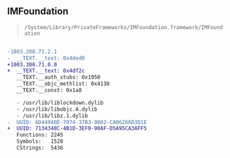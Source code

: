 ## IMFoundation

> `/System/Library/PrivateFrameworks/IMFoundation.framework/IMFoundation`

```diff

-1003.200.71.2.1
-  __TEXT.__text: 0x4ded0
+1003.300.71.0.0
+  __TEXT.__text: 0x4df2c
   __TEXT.__auth_stubs: 0x1950
   __TEXT.__objc_methlist: 0x4138
   __TEXT.__const: 0x1a8

   - /usr/lib/liblockdown.dylib
   - /usr/lib/libobjc.A.dylib
   - /usr/lib/libz.1.dylib
-  UUID: 6D44940E-7074-37B3-9002-CA06266D3D1E
+  UUID: 7134348C-4B1D-3EF0-90AF-D5A95CA3AFF5
   Functions: 2245
   Symbols:   1528
   CStrings:  5436

```
